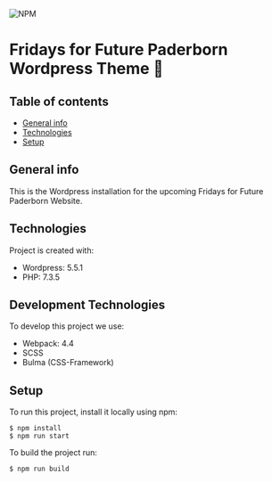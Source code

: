 ![NPM](https://img.shields.io/npm/l/wordpress)

# Fridays for Future Paderborn Wordpress Theme 🌱

## Table of contents

- [General info](#general-info)
- [Technologies](#technologies)
- [Setup](#setup)

## General info

This is the Wordpress installation for the upcoming Fridays for Future Paderborn Website.

## Technologies

Project is created with:

- Wordpress: 5.5.1
- PHP: 7.3.5

## Development Technologies

To develop this project we use:

- Webpack: 4.4
- SCSS
- Bulma (CSS-Framework)

## Setup

To run this project, install it locally using npm:

```
$ npm install
$ npm run start
```

To build the project run:

```
$ npm run build
```
